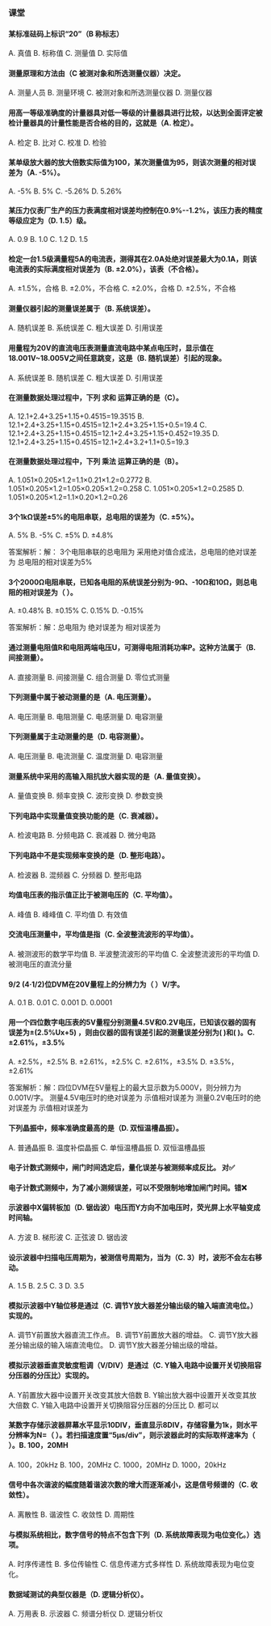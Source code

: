 ### 课堂

#### 某标准砝码上标识“20”（B 称标志）

A. 真值	B. 标称值	C. 测量值	D. 实际值

#### 测量原理和方法由（C 被测对象和所选测量仪器）决定。

A. 测量人员	B. 测量环境	C. 被测对象和所选测量仪器	D. 测量仪器

#### 用高一等级准确度的计量器具对低一等级的计量器具进行比较，以达到全面评定被检计量器具的计量性能是否合格的目的，这就是（A. 检定）。

A. 检定	B. 比对	C. 校准	D. 检验

#### 某单级放大器的放大倍数实际值为100，某次测量值为95，则该次测量的相对误差为（A. -5%）。

A. -5%	B. 5%	C. -5.26%	D. 5.26%

#### 某压力仪表厂生产的压力表满度相对误差均控制在0.9%--1.2%，该压力表的精度等级应定为（D. 1.5）级。

A. 0.9	B. 1.0	C. 1.2	D. 1.5

#### 检定一台1.5级满量程5A的电流表，测得其在2.0A处绝对误差最大为0.1A，则该电流表的实际满度相对误差为（B. ±2.0%），该表（不合格）。

A. ±1.5%，合格	B. ±2.0%，不合格	C. ±2.0%，合格	D. ±2.5%，不合格

#### 测量仪器引起的测量误差属于（B. 系统误差）。

A. 随机误差	B. 系统误差	C. 粗大误差	D. 引用误差

#### 用量程为20V的直流电压表测量直流电路中某点电压时，显示值在18.001V~18.005V之间任意跳变，这是（B. 随机误差）引起的现象。

A. 系统误差	B. 随机误差	C. 粗大误差	D. 引用误差

#### 在测量数据处理过程中，下列 求和 运算正确的是（C）。

A. 12.1+2.4+3.25+1.15+0.4515=19.3515
B. 12.1+2.4+3.25+1.15+0.4515=12.1+2.4+3.25+1.15+0.5=19.4
C. 12.1+2.4+3.25+1.15+0.4515=12.1+2.4+3.25+1.15+0.452=19.35
D. 12.1+2.4+3.25+1.15+0.4515=12.1+2.4+3.2+1.1+0.5=19.3

#### 在测量数据处理过程中，下列 乘法 运算正确的是（B）。

A. 1.051×0.205×1.2=1.1×0.21×1.2=0.2772
B. 1.051×0.205×1.2=1.05×0.205×1.2=0.258
C. 1.051×0.205×1.2=0.2585
D. 1.051×0.205×1.2=1.1×0.20×1.2=0.26

#### 3个1kΩ误差±5%的电阻串联，总电阻的误差为（C. ±5%）。

A. 5%	B. -5%	C. ±5%	D. ±4.8%

答案解析：解： 3个电阻串联的总电阻为 采用绝对值合成法，总电阻的绝对误差为 总电阻的相对误差为5%

#### 3个2000Ω电阻串联，已知各电阻的系统误差分别为-9Ω、-10Ω和10Ω，则总电阻的相对误差为（        ）。

A. ±0.48%	B. ±0.15%	C. 0.15%	D. -0.15%

答案解析：解：总电阻为 绝对误差为 相对误差为

#### 通过测量电阻值R和电阻两端电压U，可测得电阻消耗功率P。这种方法属于（B. 间接测量）。

A. 直接测量	B. 间接测量	C. 组合测量	D. 零位式测量

#### 下列测量中属于被动测量的是（A. 电压测量）。

A. 电压测量	B. 电阻测量	C. 电感测量	D. 电容测量

#### 下列测量属于主动测量的是（D. 电容测量）。

A. 电压测量	B. 电流测量	C. 温度测量	D. 电容测量

#### 测量系统中采用的高输入阻抗放大器实现的是（A. 量值变换）。

A. 量值变换	B. 频率变换	C. 波形变换	D. 参数变换

#### 下列电路中实现量值变换功能的是（C. 衰减器）。

A. 检波电路	B. 分频电路	C. 衰减器	D. 微分电路

#### 下列电路中不是实现频率变换的是（D. 整形电路）。

A. 检波器	B. 混频器	C. 分频器	D. 整形电路

#### 均值电压表的指示值正比于被测电压的（C. 平均值）。

A. 峰值	B. 峰峰值	C. 平均值	D. 有效值

#### 交流电压测量中，平均值是指（C. 全波整流波形的平均值）。

A. 被测波形的数学平均值	B. 半波整流波形的平均值	C. 全波整流波形的平均值	D. 被测电压的直流分量

#### 9/2 (4·1/2)位DVM在20V量程上的分辨力为（        ）V/字。

A. 0.1	B. 0.01	C. 0.001	D. 0.0001

#### 用一个四位数字电压表的5V量程分别测量4.5V和0.2V电压，已知该仪器的固有误差为±(2.5%Ux+5) ，则由仪器的固有误差引起的测量误差分别为(    )和(    )。C. ±2.61%，±3.5%

A. ±2.5%，±2.5%	B. ±2.61%，±2.5%	C. ±2.61%，±3.5%	D. ±3.5%，±2.61%

答案解析：解：四位DVM在5V量程上的最大显示数为5.000V，则分辨力为0.001V/字。 测量4.5V电压时的绝对误差为         示值相对误差为 测量0.2V电压时的绝对误差为         示值相对误差为

#### 下列晶振中，频率准确度最高的是（D. 双恒温槽晶振）。

A. 普通晶振	B. 温度补偿晶振	C. 单恒温槽晶振	D. 双恒温槽晶振

#### 电子计数式测频中，闸门时间选定后，量化误差与被测频率成反比。 对✅

#### 电子计数式测频中，为了减小测频误差，可以不受限制地增加闸门时间。错❌

#### 示波器中X偏转板加（D. 锯齿波）电压而Y方向不加电压时，荧光屏上水平轴变成时间轴。

A. 方波	B. 梯形波	C. 正弦波	D. 锯齿波

#### 设示波器中扫描电压周期为，被测信号周期为，当为（C. 3）时，波形不会左右移动。

A. 1.5	B. 2.5	C. 3	D. 3.5

#### 模拟示波器中Y轴位移是通过（C. 调节Y放大器差分输出级的输入端直流电位。）实现的。

A. 调节Y前置放大器直流工作点。
B. 调节Y前置放大器的增益。
C. 调节Y放大器差分输出级的输入端直流电位。
D. 调节Y放大器差分输出级的增益。

#### 模拟示波器垂直灵敏度粗调（V/DIV）是通过（C. Y输入电路中设置开关切换阻容分压器的分压比）实现的。

A. Y前置放大器中设置开关改变其放大倍数
B. Y输出放大器中设置开关改变其放大倍数
C. Y输入电路中设置开关切换阻容分压器的分压比
D. 都可以

#### 某数字存储示波器屏幕水平显示10DIV，垂直显示8DIV，存储容量为1k，则水平分辨率为N=（      ）。若扫描速度置“5μs/div”，则示波器此时的实际取样速率为（  ）。B. 100，20MH

A. 100，20kHz	B. 100，20MHz	C. 1000，20MHz	D. 1000，20kHz

#### 信号中各次谐波的幅度随着谐波次数的增大而逐渐减小，这是信号频谱的（C. 收敛性）。

A. 离散性	B. 谐波性	C. 收敛性	D. 周期性

#### 与模拟系统相比，数字信号的特点不包含下列（D. 系统故障表现为电位变化。）选项。

A. 时序传递性	B. 多位传输性	C. 信息传递方式多样性	D. 系统故障表现为电位变化。

#### 数据域测试的典型仪器是（D. 逻辑分析仪）。

A. 万用表	B. 示波器	C. 频谱分析仪	D. 逻辑分析仪